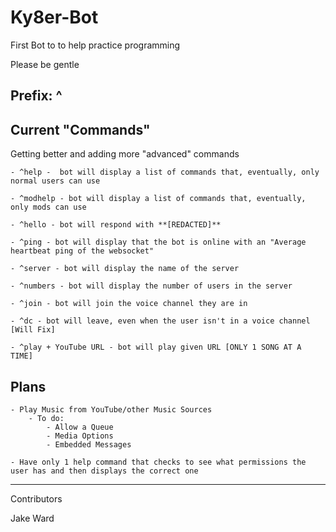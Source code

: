 # Ky8er-Bot

First Bot to to help practice programming

Please be gentle

## Prefix: ^

## Current "Commands"

Getting better and adding more "advanced" commands

    - ^help -  bot will display a list of commands that, eventually, only normal users can use

    - ^modhelp - bot will display a list of commands that, eventually, only mods can use

    - ^hello - bot will respond with **[REDACTED]**

    - ^ping - bot will display that the bot is online with an "Average heartbeat ping of the websocket"

    - ^server - bot will display the name of the server

    - ^numbers - bot will display the number of users in the server

    - ^join - bot will join the voice channel they are in

    - ^dc - bot will leave, even when the user isn't in a voice channel [Will Fix]

    - ^play + YouTube URL - bot will play given URL [ONLY 1 SONG AT A TIME]

## Plans

    - Play Music from YouTube/other Music Sources
        - To do:
            - Allow a Queue
            - Media Options
            - Embedded Messages

    - Have only 1 help command that checks to see what permissions the user has and then displays the correct one

----------------------------------

Contributors

Jake Ward
